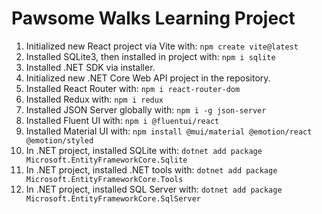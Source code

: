 # Pawsome Walks Learning Project

1. Initialized new React project via Vite with: `npm create vite@latest`
2. Installed SQLite3, then installed in project with: `npm i sqlite`
3. Installed .NET SDK via installer.
4. Initialized new .NET Core Web API project in the repository.
5. Installed React Router with: `npm i react-router-dom`
6. Installed Redux with: `npm i redux`
7. Installed JSON Server globally with: `npm i -g json-server`
8. Installed Fluent UI with: `npm i @fluentui/react`
9. Installed Material UI with: `npm install @mui/material @emotion/react @emotion/styled`
10. In .NET project, installed SQLite with: `dotnet add package Microsoft.EntityFrameworkCore.Sqlite`
11. In .NET project, installed .NET tools with: `dotnet add package Microsoft.EntityFrameworkCore.Tools`
12. In .NET project, installed SQL Server with: `dotnet add package Microsoft.EntityFrameworkCore.SqlServer`
